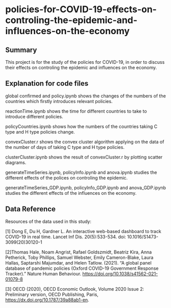 # policies-for-COVID-19-effects-on-controling-the-epidemic-and-influences-on-the-economy

## Summary

This project is for the study of the policies for COVID-19, in order to discuss their effects on controling the epidemic and influences on the economy.

## Explanation for code files

global confirmed and policy.ipynb shows the changes of the numbers of the countries which firstly introduces relevant policies.

reactionTime.ipynb shows the time for different countries to take to introduce different policies.

policyCountries.ipynb shows how the numbers of the countries taking C type and H type policies change.

convexCluster.r shows the convex cluster algorithm applying on the data of the number of days of taking C type and H type policies.

clusterCluster.ipynb shows the result of convexCluster.r by plotting scatter diagrams.

generateTimeSeries.ipynb, policyInfo.ipynb and anova.ipynb studies the different effects of the polices on controling the epidemic.

generateTimeSeries_GDP.ipynb, policyInfo_GDP.ipynb and anova_GDP.ipynb studies the different effects of the influences on the economy.

## Data Reference

Resources of the data used in this study:

[1] Dong E, Du H, Gardner L. An interactive web-based dashboard to track COVID-19 in real time. Lancet Inf Dis. 20(5):533-534. doi: 10.1016/S1473-3099(20)30120-1

[2]Thomas Hale, Noam Angrist, Rafael Goldszmidt, Beatriz Kira, Anna Petherick, Toby Phillips, Samuel Webster, Emily Cameron-Blake, Laura Hallas, Saptarshi Majumdar, and Helen Tatlow. (2021). “A global panel database of pandemic policies (Oxford COVID-19 Government Response Tracker).” Nature Human Behaviour. https://doi.org/10.1038/s41562-021-01079-8

[3] OECD (2020), OECD Economic Outlook, Volume 2020 Issue 2: Preliminary version, OECD Publishing, Paris, https://dx.doi.org/10.1787/39a88ab1-en.
